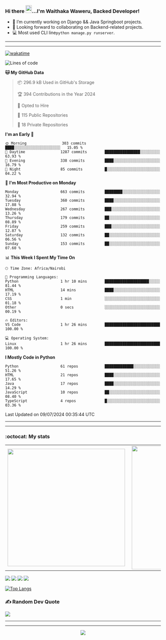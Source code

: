 ### Hi there <img src="https://user-images.githubusercontent.com/61727167/114547962-cecc6b80-9c67-11eb-9697-b1c5a8c8ff46.gif" height="25px" width="20px">...I'm Waithaka Waweru, Backed Developer!

- 🔭 I’m currently working on Django && Java Springboot projects.
- 👯 Looking forward to collaborating on Backend-related projects.
- :computer: Most used CLI line`python manage.py runserver`.
<!-- - ⚡ Fun fact: I play video games and I love watching Football *(Premier League)* && Formula 1 *(Redbull Racing)*.
 -->

<!--
- 🤔 I’m looking for help with Android Dev...
- 🌱 I’m currently learning [ReactJS](https://reactjs.org/).
-->

---
---
[![wakatime](https://wakatime.com/badge/user/bebc43a1-1078-45b8-b266-cd9a9119fb66.svg)](https://wakatime.com/@bebc43a1-1078-45b8-b266-cd9a9119fb66)
<!--START_SECTION:waka-->
![Lines of code](https://img.shields.io/badge/From%20Hello%20World%20I%27ve%20Written-5.9%20million%20lines%20of%20code-blue)

**🐱 My GitHub Data** 

> 📦 296.9 kB Used in GitHub's Storage 
 > 
> 🏆 394 Contributions in the Year 2024
 > 
> 💼 Opted to Hire
 > 
> 📜 115 Public Repositories 
 > 
> 🔑 18 Private Repositories 
 > 
**I'm an Early 🐤** 

```text
🌞 Morning                303 commits         ████░░░░░░░░░░░░░░░░░░░░░   15.05 % 
🌆 Daytime                1287 commits        ████████████████░░░░░░░░░   63.93 % 
🌃 Evening                338 commits         ████░░░░░░░░░░░░░░░░░░░░░   16.79 % 
🌙 Night                  85 commits          █░░░░░░░░░░░░░░░░░░░░░░░░   04.22 % 
```
📅 **I'm Most Productive on Monday** 

```text
Monday                   663 commits         ████████░░░░░░░░░░░░░░░░░   32.94 % 
Tuesday                  360 commits         ████░░░░░░░░░░░░░░░░░░░░░   17.88 % 
Wednesday                267 commits         ███░░░░░░░░░░░░░░░░░░░░░░   13.26 % 
Thursday                 179 commits         ██░░░░░░░░░░░░░░░░░░░░░░░   08.89 % 
Friday                   259 commits         ███░░░░░░░░░░░░░░░░░░░░░░   12.87 % 
Saturday                 132 commits         ██░░░░░░░░░░░░░░░░░░░░░░░   06.56 % 
Sunday                   153 commits         ██░░░░░░░░░░░░░░░░░░░░░░░   07.60 % 
```


📊 **This Week I Spent My Time On** 

```text
🕑︎ Time Zone: Africa/Nairobi

💬 Programming Languages: 
Python                   1 hr 10 mins        ████████████████████░░░░░   81.44 % 
HTML                     14 mins             ████░░░░░░░░░░░░░░░░░░░░░   17.19 % 
CSS                      1 min               ░░░░░░░░░░░░░░░░░░░░░░░░░   01.18 % 
Other                    0 secs              ░░░░░░░░░░░░░░░░░░░░░░░░░   00.19 % 

🔥 Editors: 
VS Code                  1 hr 26 mins        █████████████████████████   100.00 % 

💻 Operating System: 
Linux                    1 hr 26 mins        █████████████████████████   100.00 % 
```

**I Mostly Code in Python** 

```text
Python                   61 repos            █████████████░░░░░░░░░░░░   51.26 % 
HTML                     21 repos            ████░░░░░░░░░░░░░░░░░░░░░   17.65 % 
Java                     17 repos            ████░░░░░░░░░░░░░░░░░░░░░   14.29 % 
JavaScript               10 repos            ██░░░░░░░░░░░░░░░░░░░░░░░   08.40 % 
TypeScript               4 repos             █░░░░░░░░░░░░░░░░░░░░░░░░   03.36 % 
```




 Last Updated on 09/07/2024 00:35:44 UTC
<!--END_SECTION:waka-->


<!--
### Connect With Me:


<a href="https://twitter.com/itsweshy" target="_blank">
<img src=https://img.shields.io/badge/twitter-%2300acee.svg?&style=for-the-badge&logo=twitter&logoColor=white alt=twitter style="margin-bottom: 5px;" />
</a>
<a href="https://dev.to/itsweshy" target="_blank">
<img src=https://img.shields.io/badge/dev.to-%2308090A.svg?&style=for-the-badge&logo=dev.to&logoColor=white alt=devto style="margin-bottom: 5px;" />
</a>
<a href="https://linkedin.com/in/waithaka-waweru" target="_blank">
<img src=https://img.shields.io/badge/linkedin-%231E77B5.svg?&style=for-the-badge&logo=linkedin&logoColor=white alt=linkedin style="margin-bottom: 5px;" />
</a> 
-->

---
---

<!-- ## My Github Stats -->
<!-- <img src="https://github-readme-stats.vercel.app/api?username=weshy007&&show_icons=true&count_private=true&theme=radical"/><img src="https://github-readme-streak-stats.herokuapp.com/?user=weshy007&theme=radical"/>

<div align="center">
<img src="https://komarev.com/ghpvc/?username=weshy007&&style=flat-square" align="center" />
</div>  -->

### :octocat: My stats
  <table>
  <tr>
      <td><img width="380px" align="left" src="https://github-readme-stats.vercel.app/api?username=weshy007&show_icons=true&count_private=true&include_all_commits=true&theme=tokyonight"/></td>
    <td><img width="400px" align="right" src="https://github-readme-streak-stats.herokuapp.com/?user=weshy007&show_icons=true&locale=en&layout=compact&theme=tokyonight"/></td>
  
  </tr>   
</table>

![](https://raw.githubusercontent.com/weshy007/github-stats/master/generated/overview.svg#gh-dark-mode-only)
![](https://raw.githubusercontent.com/weshy007/github-stats/master/generated/overview.svg#gh-light-mode-only)
![](https://raw.githubusercontent.com/weshy007/github-stats/master/generated/languages.svg#gh-dark-mode-only)
![](https://raw.githubusercontent.com/weshy007/github-stats/master/generated/languages.svg#gh-light-mode-only)

  
[![Top Langs](https://github-readme-stats.vercel.app/api/top-langs/?username=weshy007&layout=compact&theme=tokyonight&langs_count=10)](https://github.com/weshy007/github-readme-stats)


### ✍️ Random Dev Quote
![](https://quotes-github-readme.vercel.app/api?type=horizontal&theme=tokyonight&layout=compact)

---
---

<!-- <a href="https://github.com/weshy007/github-readme-activity-graph"><img alt="Activity graph" width = "900" height = "300" src="https://activity-graph.herokuapp.com/graph?username=weshy007&bg_color=1F222E&theme=material-palenight&line=D9E650&point=FFFFFF&hide_border=true" align = "left" />
</a> -->

<div align="center">
<img src="https://komarev.com/ghpvc/?username=weshy007&&style=flat-square" align="center" />
</div> 
